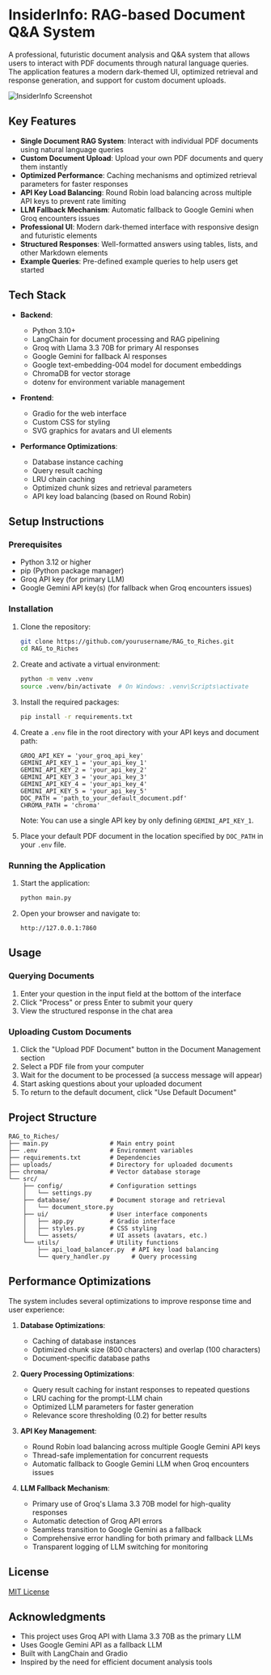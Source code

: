 # InsiderInfo: RAG-based Document Q&A System

A professional, futuristic document analysis and Q&A system that allows users to interact with PDF documents through natural language queries. The application features a modern dark-themed UI, optimized retrieval and response generation, and support for custom document uploads.

![InsiderInfo Screenshot](https://via.placeholder.com/800x450.png?text=InsiderInfo+Screenshot)

## Key Features

- **Single Document RAG System**: Interact with individual PDF documents using natural language queries
- **Custom Document Upload**: Upload your own PDF documents and query them instantly
- **Optimized Performance**: Caching mechanisms and optimized retrieval parameters for faster responses
- **API Key Load Balancing**: Round Robin load balancing across multiple API keys to prevent rate limiting
- **LLM Fallback Mechanism**: Automatic fallback to Google Gemini when Groq encounters issues
- **Professional UI**: Modern dark-themed interface with responsive design and futuristic elements
- **Structured Responses**: Well-formatted answers using tables, lists, and other Markdown elements
- **Example Queries**: Pre-defined example queries to help users get started

## Tech Stack

- **Backend**:
  - Python 3.10+
  - LangChain for document processing and RAG pipelining
  - Groq with Llama 3.3 70B for primary AI responses
  - Google Gemini for fallback AI responses
  - Google text-embedding-004 model for document embeddings
  - ChromaDB for vector storage
  - dotenv for environment variable management

- **Frontend**:
  - Gradio for the web interface
  - Custom CSS for styling
  - SVG graphics for avatars and UI elements

- **Performance Optimizations**:
  - Database instance caching
  - Query result caching
  - LRU chain caching
  - Optimized chunk sizes and retrieval parameters
  - API key load balancing (based on Round Robin)

## Setup Instructions

### Prerequisites

- Python 3.12 or higher
- pip (Python package manager)
- Groq API key (for primary LLM)
- Google Gemini API key(s) (for fallback when Groq encounters issues)

### Installation

1. Clone the repository:
   ```bash
   git clone https://github.com/yourusername/RAG_to_Riches.git
   cd RAG_to_Riches
   ```

2. Create and activate a virtual environment:
   ```bash
   python -m venv .venv
   source .venv/bin/activate  # On Windows: .venv\Scripts\activate
   ```

3. Install the required packages:
   ```bash
   pip install -r requirements.txt
   ```

4. Create a `.env` file in the root directory with your API keys and document path:
   ```
   GROQ_API_KEY = 'your_groq_api_key'
   GEMINI_API_KEY_1 = 'your_api_key_1'
   GEMINI_API_KEY_2 = 'your_api_key_2'
   GEMINI_API_KEY_3 = 'your_api_key_3'
   GEMINI_API_KEY_4 = 'your_api_key_4'
   GEMINI_API_KEY_5 = 'your_api_key_5'
   DOC_PATH = 'path_to_your_default_document.pdf'
   CHROMA_PATH = 'chroma'
   ```
   Note: You can use a single API key by only defining `GEMINI_API_KEY_1`.

5. Place your default PDF document in the location specified by `DOC_PATH` in your `.env` file.

### Running the Application

1. Start the application:
   ```bash
   python main.py
   ```

2. Open your browser and navigate to:
   ```
   http://127.0.0.1:7860
   ```

## Usage

### Querying Documents

1. Enter your question in the input field at the bottom of the interface
2. Click "Process" or press Enter to submit your query
3. View the structured response in the chat area

### Uploading Custom Documents

1. Click the "Upload PDF Document" button in the Document Management section
2. Select a PDF file from your computer
3. Wait for the document to be processed (a success message will appear)
4. Start asking questions about your uploaded document
5. To return to the default document, click "Use Default Document"

## Project Structure

```
RAG_to_Riches/
├── main.py                 # Main entry point
├── .env                    # Environment variables
├── requirements.txt        # Dependencies
├── uploads/                # Directory for uploaded documents
├── chroma/                 # Vector database storage
└── src/
    ├── config/             # Configuration settings
    │   └── settings.py
    ├── database/           # Document storage and retrieval
    │   └── document_store.py
    ├── ui/                 # User interface components
    │   ├── app.py          # Gradio interface
    │   ├── styles.py       # CSS styling
    │   └── assets/         # UI assets (avatars, etc.)
    └── utils/              # Utility functions
        ├── api_load_balancer.py  # API key load balancing
        └── query_handler.py      # Query processing
```

## Performance Optimizations

The system includes several optimizations to improve response time and user experience:

1. **Database Optimizations**:
   - Caching of database instances
   - Optimized chunk size (800 characters) and overlap (100 characters)
   - Document-specific database paths

2. **Query Processing Optimizations**:
   - Query result caching for instant responses to repeated questions
   - LRU caching for the prompt-LLM chain
   - Optimized LLM parameters for faster generation
   - Relevance score thresholding (0.2) for better results

3. **API Key Management**:
   - Round Robin load balancing across multiple Google Gemini API keys
   - Thread-safe implementation for concurrent requests
   - Automatic fallback to Google Gemini LLM when Groq encounters issues

4. **LLM Fallback Mechanism**:
   - Primary use of Groq's Llama 3.3 70B model for high-quality responses
   - Automatic detection of Groq API errors
   - Seamless transition to Google Gemini as a fallback
   - Comprehensive error handling for both primary and fallback LLMs
   - Transparent logging of LLM switching for monitoring

## License

[MIT License](LICENSE)

## Acknowledgments

- This project uses Groq API with Llama 3.3 70B as the primary LLM
- Uses Google Gemini API as a fallback LLM
- Built with LangChain and Gradio
- Inspired by the need for efficient document analysis tools
